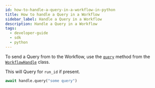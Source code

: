 ```yaml
---
id: how-to-handle-a-query-in-a-workflow-in-python
title: How to handle a Query in a Workflow
sidebar_label: Handle a Query in a Workflow
description: Handle a Query in a Workflow
tags:
  - developer-guide
  - sdk
  - python
---
```


To send a Query from to the Workflow, use the [`query`](https://python.temporal.io/temporalio.client.workflowhandle#query) method from the [`WorkflowHandle`](https://python.temporal.io/temporalio.client.workflowhandle) class.

This will Query for `run_id` if present.

```python
await handle.query("some query")
```
